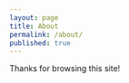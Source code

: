 ```yaml
---
layout: page
title: About
permalink: /about/
published: true
---
```


Thanks for browsing this site!




